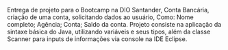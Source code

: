 Entrega de projeto para o Bootcamp na DIO Santander, Conta Bancária, criação de uma conta, solicitando dados ao usuário, 
Como: Nome completo; Agência; Conta; Saldo da conta. Projeto consiste na aplicação da sintaxe básica do Java, 
utilizando variáveis e seus tipos, além da classe Scanner para inputs de informações via console na IDE Eclipse.
